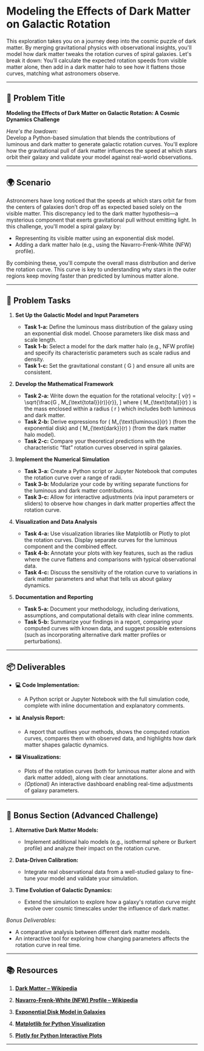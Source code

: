 # Modeling the Effects of Dark Matter on Galactic Rotation

This exploration takes you on a journey deep into the cosmic puzzle of dark matter. By merging gravitational physics with observational insights, you'll model how dark matter tweaks the rotation curves of spiral galaxies. Let's break it down: You’ll calculate the expected rotation speeds from visible matter alone, then add in a dark matter halo to see how it flattens those curves, matching what astronomers observe.

---

## 📝 Problem Title

**Modeling the Effects of Dark Matter on Galactic Rotation: A Cosmic Dynamics Challenge**

*Here's the lowdown:*  
Develop a Python-based simulation that blends the contributions of luminous and dark matter to generate galactic rotation curves. You'll explore how the gravitational pull of dark matter influences the speed at which stars orbit their galaxy and validate your model against real-world observations.

---

## 🌍 Scenario

Astronomers have long noticed that the speeds at which stars orbit far from the centers of galaxies don’t drop off as expected based solely on the visible matter. This discrepancy led to the dark matter hypothesis—a mysterious component that exerts gravitational pull without emitting light. In this challenge, you'll model a spiral galaxy by:
- Representing its visible matter using an exponential disk model.
- Adding a dark matter halo (e.g., using the Navarro-Frenk-White (NFW) profile).

By combining these, you'll compute the overall mass distribution and derive the rotation curve. This curve is key to understanding why stars in the outer regions keep moving faster than predicted by luminous matter alone.

---

## 🔧 Problem Tasks

1. **Set Up the Galactic Model and Input Parameters**  
   - **Task 1-a:** Define the luminous mass distribution of the galaxy using an exponential disk model. Choose parameters like disk mass and scale length.
   - **Task 1-b:** Select a model for the dark matter halo (e.g., NFW profile) and specify its characteristic parameters such as scale radius and density.
   - **Task 1-c:** Set the gravitational constant \( G \) and ensure all units are consistent.

2. **Develop the Mathematical Framework**  
   - **Task 2-a:** Write down the equation for the rotational velocity:
     \[
     v(r) = \sqrt{\frac{G \, M_{\text{total}}(r)}{r}},
     \]
     where \( M_{\text{total}}(r) \) is the mass enclosed within a radius \( r \) which includes both luminous and dark matter.
   - **Task 2-b:** Derive expressions for \( M_{\text{luminous}}(r) \) (from the exponential disk) and \( M_{\text{dark}}(r) \) (from the dark matter halo model).
   - **Task 2-c:** Compare your theoretical predictions with the characteristic “flat” rotation curves observed in spiral galaxies.

3. **Implement the Numerical Simulation**  
   - **Task 3-a:** Create a Python script or Jupyter Notebook that computes the rotation curve over a range of radii.
   - **Task 3-b:** Modularize your code by writing separate functions for the luminous and dark matter contributions.
   - **Task 3-c:** Allow for interactive adjustments (via input parameters or sliders) to observe how changes in dark matter properties affect the rotation curve.

4. **Visualization and Data Analysis**  
   - **Task 4-a:** Use visualization libraries like Matplotlib or Plotly to plot the rotation curves. Display separate curves for the luminous component and the combined effect.
   - **Task 4-b:** Annotate your plots with key features, such as the radius where the curve flattens and comparisons with typical observational data.
   - **Task 4-c:** Discuss the sensitivity of the rotation curve to variations in dark matter parameters and what that tells us about galaxy dynamics.

5. **Documentation and Reporting**  
   - **Task 5-a:** Document your methodology, including derivations, assumptions, and computational details with clear inline comments.
   - **Task 5-b:** Summarize your findings in a report, comparing your computed curves with known data, and suggest possible extensions (such as incorporating alternative dark matter profiles or perturbations).

---

## 📦 Deliverables

- **💻 Code Implementation:**  
  - A Python script or Jupyter Notebook with the full simulation code, complete with inline documentation and explanatory comments.

- **📊 Analysis Report:**  
  - A report that outlines your methods, shows the computed rotation curves, compares them with observed data, and highlights how dark matter shapes galactic dynamics.

- **🖼️ Visualizations:**  
  - Plots of the rotation curves (both for luminous matter alone and with dark matter added), along with clear annotations.
  - *(Optional)* An interactive dashboard enabling real-time adjustments of galaxy parameters.

---

## 🎁 Bonus Section (Advanced Challenge)

1. **Alternative Dark Matter Models:**  
   - Implement additional halo models (e.g., isothermal sphere or Burkert profile) and analyze their impact on the rotation curve.

2. **Data-Driven Calibration:**  
   - Integrate real observational data from a well-studied galaxy to fine-tune your model and validate your simulation.

3. **Time Evolution of Galactic Dynamics:**  
   - Extend the simulation to explore how a galaxy's rotation curve might evolve over cosmic timescales under the influence of dark matter.

*Bonus Deliverables:*  
- A comparative analysis between different dark matter models.
- An interactive tool for exploring how changing parameters affects the rotation curve in real time.

---

## 📚 Resources

1. **[Dark Matter – Wikipedia](https://en.wikipedia.org/wiki/Dark_matter)**

2. **[Navarro-Frenk-White (NFW) Profile – Wikipedia](https://en.wikipedia.org/wiki/Navarro%E2%80%93Frenk%E2%80%93White_profile)**

3. **[Exponential Disk Model in Galaxies](https://ned.ipac.caltech.edu/level5/March01/vanDerKruit/van_der_Kruit.html)**

4. **[Matplotlib for Python Visualization](https://matplotlib.org/)**

5. **[Plotly for Python Interactive Plots](https://plotly.com/python/)**

---
